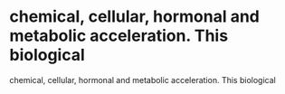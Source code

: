 # chemical, cellular, hormonal and metabolic acceleration. This biological

chemical, cellular, hormonal and metabolic acceleration. This biological